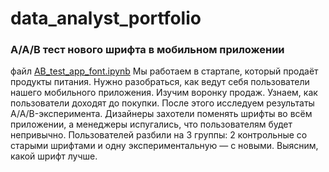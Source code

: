 # data_analyst_portfolio
### A/A/B тест нового шрифта в мобильном приложении 
файл [AB_test_app_font.ipynb](data_analyst_portfolio/AB_test_app_font.ipynb)
Мы работаем в стартапе, который продаёт продукты питания. Нужно разобраться, как ведут себя пользователи нашего мобильного приложения.
Изучим воронку продаж. Узнаем, как пользователи доходят до покупки.
После этого исследуем результаты A/A/B-эксперимента. Дизайнеры захотели поменять шрифты во всём приложении, а менеджеры испугались, что пользователям будет непривычно.
Пользователей разбили на 3 группы: 2 контрольные со старыми шрифтами и одну экспериментальную — с новыми. Выясним, какой шрифт лучше.
